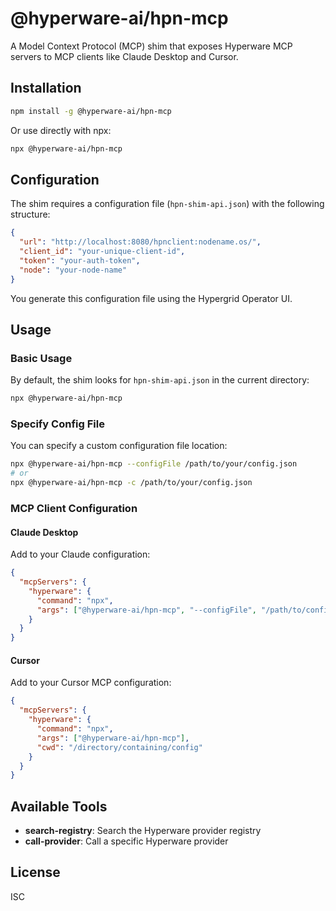 # @hyperware-ai/hpn-mcp

A Model Context Protocol (MCP) shim that exposes Hyperware MCP servers to MCP clients like Claude Desktop and Cursor.

## Installation

```bash
npm install -g @hyperware-ai/hpn-mcp
```

Or use directly with npx:
```bash
npx @hyperware-ai/hpn-mcp
```

## Configuration

The shim requires a configuration file (`hpn-shim-api.json`) with the following structure:

```json
{
  "url": "http://localhost:8080/hpnclient:nodename.os/",
  "client_id": "your-unique-client-id",
  "token": "your-auth-token",
  "node": "your-node-name"
}
```

You generate this configuration file using the Hypergrid Operator UI.

## Usage

### Basic Usage
By default, the shim looks for `hpn-shim-api.json` in the current directory:

```bash
npx @hyperware-ai/hpn-mcp
```

### Specify Config File
You can specify a custom configuration file location:

```bash
npx @hyperware-ai/hpn-mcp --configFile /path/to/your/config.json
# or
npx @hyperware-ai/hpn-mcp -c /path/to/your/config.json
```

### MCP Client Configuration

#### Claude Desktop
Add to your Claude configuration:

```json
{
  "mcpServers": {
    "hyperware": {
      "command": "npx",
      "args": ["@hyperware-ai/hpn-mcp", "--configFile", "/path/to/config.json"]
    }
  }
}
```

#### Cursor
Add to your Cursor MCP configuration:

```json
{
  "mcpServers": {
    "hyperware": {
      "command": "npx",
      "args": ["@hyperware-ai/hpn-mcp"],
      "cwd": "/directory/containing/config"
    }
  }
}
```

## Available Tools

- **search-registry**: Search the Hyperware provider registry
- **call-provider**: Call a specific Hyperware provider

## License

ISC